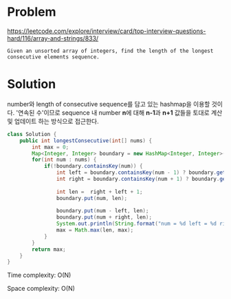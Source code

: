 # Problem
https://leetcode.com/explore/interview/card/top-interview-questions-hard/116/array-and-strings/833/
```
Given an unsorted array of integers, find the length of the longest consecutive elements sequence.
```

# Solution
number와 length of consecutive sequence를 담고 있는 hashmap을 이용할 것이다.
'연속된 수'이므로 sequence 내 number **n**에 대해 **n-1**과 **n+1** 값들을 토대로 계산 및 업데이트 하는 방식으로 접근한다.

```java
class Solution {
    public int longestConsecutive(int[] nums) {
        int max = 0;
        Map<Integer, Integer> boundary = new HashMap<Integer, Integer>();
        for(int num : nums) {
            if(!boundary.containsKey(num)) {
                int left = boundary.containsKey(num - 1) ? boundary.get(num - 1) : 0;
                int right = boundary.containsKey(num + 1) ? boundary.get(num + 1) : 0;
                
                int len =  right + left + 1;
                boundary.put(num, len);
                
                boundary.put(num - left, len);
                boundary.put(num + right, len);
                System.out.println(String.format("num = %d left = %d right = %d, old max = %d", num, left, right, len));
                max = Math.max(len, max);
            }
        }
        return max;
    }
}
```

Time complexity: O(N)

Space complexity: O(N)
